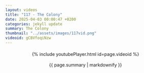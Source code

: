 ```yaml
---
layout: videos
title: "117 - The Colony"
date: 2025-04-03 00:00:47 +0200
categories: jekyll update
summary: The Colony
thumbnail: "../assets/images/117vid.png"
videoid: gCBVfoqiNzw
---
```


<div style="text-align: center; margin-top: 20px;">
  {% include youtubePlayer.html id=page.videoid %}
  <p style="margin-top: 15px; font-size: 1.2em; color: #333;">
    <p>{{ page.summary | markdownify }}</p>
  </p>
</div>
